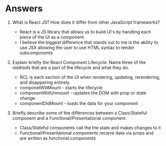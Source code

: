 # Answers

1. What is React JS? How does it differ from other JavaScript frameworks?
    - React is a JS library that allows us to build UI's by handling each piece of the UI as a component. 
    - I believe the biggest difference that stands out to me is the ability to use JSX allowing the user to use HTML syntax to render subcomponents 


2. Explain briefly the React Component Lifecycle. Name three of the methods that are a part of the lifecycle and what they do.
    - RCL is each section of the UI when rendering, updating, rerendering, and disappering entirely.
    - componetWillMount - starts the lifecycle
    - componentWillUnmount - updates the DOM with prop or state change 
    - componentDidMount - loads the data for your component 

3. Briefly describe some of the differences between a Class/Stateful component and a Functional/Presentational component.
    - Class/Stateful components call the the state and makes changes to it 
    - Functional/Presentational components recieve data via props and are written as functional components
    